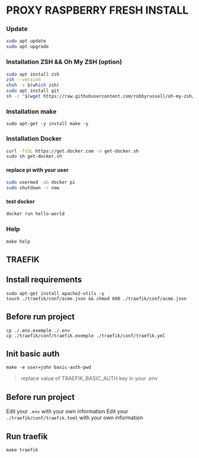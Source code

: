 # PROXY RASPBERRY FRESH INSTALL

### Update

```sh
sudo apt update
sudo apt upgrade
```

### Installation ZSH && Oh My ZSH (option)
```sh
sudo apt install zsh
zsh --version
chsh -s $(which zsh)
sudo apt install git
sh -c "$(wget https://raw.githubusercontent.com/robbyrussell/oh-my-zsh/master/tools/install.sh -O -)"
```

### Installation make
```
sudo apt-get -y install make -y
```

### Installation Docker
```sh
curl -fsSL https://get.docker.com -o get-docker.sh
sudo sh get-docker.sh
```

#### replace pi with your user
```sh
sudo usermod -aG docker pi
sudo shutdown -r now
```

#### test docker
```sh
docker run hello-world
```

### Help
```
make help
```

## TRAEFIK

## Install requirements
```
sudo apt-get install apache2-utils -y
touch ./traefik/conf/acme.json && chmod 600 ./traefik/conf/acme.json
```

## Before run project
```
cp ./.env.exemple ./.env
cp ./traefik/conf/traefik.exemple ./traefik/conf/traefik.yml
```

## Init basic auth
```
make -e user=john basic-auth-pwd
```
> replace value of TRAEFIK_BASIC_AUTH key in your .env

## Before run project
Edit your `.env` with your own information
Edit your `./traefik/conf/traefik.toml` with your own information


## Run traefik
```
make traefik
```


